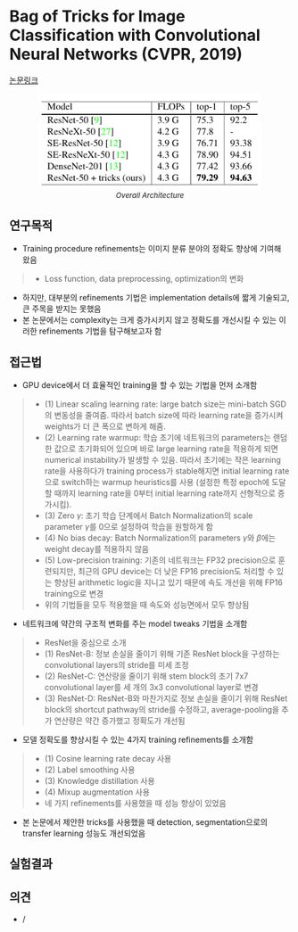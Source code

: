 # Bag of Tricks for Image Classification with Convolutional Neural Networks (CVPR, 2019)

[논문링크](https://openaccess.thecvf.com/content_CVPR_2019/html/He_Bag_of_Tricks_for_Image_Classification_with_Convolutional_Neural_Networks_CVPR_2019_paper.html)

<p align="center">
    <img width="400" alt='fig1' src="../img/he2019bag.png?raw=true"></br>
    <em><font size=2>Overall Architecture</font></em>
</p>

## 연구목적
- Training procedure refinements는 이미지 분류 분야의 정확도 향상에 기여해 왔음
> - Loss function, data preprocessing, optimization의 변화
- 하지만, 대부분의 refinements 기법은 implementation details에 짧게 기술되고, 큰 주목을 받지는 못했음
- 본 논문에서는 complexity는 크게 증가시키지 않고 정확도를 개선시킬 수 있는 이러한 refinements 기법을 탐구해보고자 함

## 접근법
- GPU device에서 더 효율적인 training을 할 수 있는 기법을 먼저 소개함
> - (1) Linear scaling learning rate: large batch size는 mini-batch SGD의 변동성을 줄여줌. 따라서 batch size에 따라 learning rate을 증가시켜 weights가 더 큰 폭으로 변하게 해줌.
> - (2) Learning rate warmup: 학습 초기에 네트워크의 parameters는 랜덤한 값으로 초기화되어 있으며 바로 large learning rate을 적용하게 되면 numerical instability가 발생할 수 있음. 따라서 초기에는 작은 learning rate을 사용하다가 training process가 stable해지면 initial learning rate으로 switch하는 warmup heuristics를 사용 (설정한 특정 epoch에 도달할 때까지 learning rate을 0부터 initial learning rate까지 선형적으로 증가시킴).
> - (3) Zero $\gamma$: 초기 학습 단계에서 Batch Normalization의 scale parameter $\gamma$를 0으로 설정하여 학습을 원할하게 함
> - (4) No bias decay: Batch Normalization의 parameters $\gamma$와 $\beta$에는 weight decay를 적용하지 않음
> - (5) Low-precision training: 기존의 네트워크는 FP32 precision으로 훈련되지만, 최근의 GPU device는 더 낮은 FP16 precision도 처리할 수 있는 향상된 arithmetic logic을 지니고 있기 때문에 속도 개선을 위해 FP16 training으로 변경
> - 위의 기법들을 모두 적용했을 때 속도와 성능면에서 모두 향상됨
- 네트워크에 약간의 구조적 변화를 주는 model tweaks 기법을 소개함
> - ResNet을 중심으로 소개
> - (1) ResNet-B: 정보 손실을 줄이기 위해 기존 ResNet block을 구성하는 convolutional layers의 stride를 미세 조정
> - (2) ResNet-C: 연산량을 줄이기 위해 stem block의 초기 7x7 convolutional layer를 세 개의 3x3 convolutional layer로 변경
> - (3) ResNet-D: ResNet-B와 마찬가지로 정보 손실을 줄이기 위해 ResNet block의 shortcut pathway의 stride를 수정하고, average-pooling을 추가
> 연산량은 약간 증가했고 정확도가 개선됨
- 모델 정확도를 향상시킬 수 있는 4가지 training refinements를 소개함
> - (1) Cosine learning rate decay 사용
> - (2) Label smoothing 사용
> - (3) Knowledge distillation 사용
> - (4) Mixup augmentation 사용
> - 네 가지 refinements를 사용했을 때 성능 향상이 있었음
- 본 논문에서 제안한 tricks를 사용했을 때 detection, segmentation으로의 transfer learning 성능도 개선되었음

## 실험결과

## 의견
- /